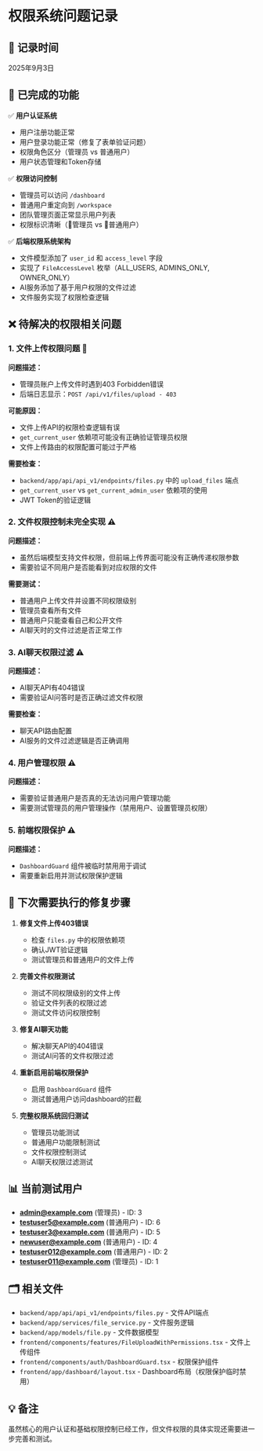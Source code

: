 # 权限系统问题记录

## 📅 记录时间
2025年9月3日

## 🎯 已完成的功能
✅ **用户认证系统**
- 用户注册功能正常
- 用户登录功能正常（修复了表单验证问题）
- 权限角色区分（管理员 vs 普通用户）
- 用户状态管理和Token存储

✅ **权限访问控制**
- 管理员可以访问 `/dashboard`
- 普通用户重定向到 `/workspace`
- 团队管理页面正常显示用户列表
- 权限标识清晰（👑管理员 vs 👤普通用户）

✅ **后端权限系统架构**
- 文件模型添加了 `user_id` 和 `access_level` 字段
- 实现了 `FileAccessLevel` 枚举（ALL_USERS, ADMINS_ONLY, OWNER_ONLY）
- AI服务添加了基于用户权限的文件过滤
- 文件服务实现了权限检查逻辑

## ❌ 待解决的权限相关问题

### 1. **文件上传权限问题** 🚨
**问题描述：**
- 管理员账户上传文件时遇到403 Forbidden错误
- 后端日志显示：`POST /api/v1/files/upload - 403`

**可能原因：**
- 文件上传API的权限检查逻辑有误
- `get_current_user` 依赖项可能没有正确验证管理员权限
- 文件上传路由的权限配置可能过于严格

**需要检查：**
- `backend/app/api/api_v1/endpoints/files.py` 中的 `upload_files` 端点
- `get_current_user` vs `get_current_admin_user` 依赖项的使用
- JWT Token的验证逻辑

### 2. **文件权限控制未完全实现** ⚠️
**问题描述：**
- 虽然后端模型支持文件权限，但前端上传界面可能没有正确传递权限参数
- 需要验证不同用户是否能看到对应权限的文件

**需要测试：**
- 普通用户上传文件并设置不同权限级别
- 管理员查看所有文件
- 普通用户只能查看自己和公开文件
- AI聊天时的文件过滤是否正常工作

### 3. **AI聊天权限过滤** ⚠️
**问题描述：**
- AI聊天API有404错误
- 需要验证AI问答时是否正确过滤文件权限

**需要检查：**
- 聊天API路由配置
- AI服务的文件过滤逻辑是否正确调用

### 4. **用户管理权限** ⚠️
**问题描述：**
- 需要验证普通用户是否真的无法访问用户管理功能
- 需要测试管理员的用户管理操作（禁用用户、设置管理员权限）

### 5. **前端权限保护** ⚠️
**问题描述：**
- `DashboardGuard` 组件被临时禁用用于调试
- 需要重新启用并测试权限保护逻辑

## 🔧 下次需要执行的修复步骤

1. **修复文件上传403错误**
   - 检查 `files.py` 中的权限依赖项
   - 确认JWT验证逻辑
   - 测试管理员和普通用户的文件上传

2. **完善文件权限测试**
   - 测试不同权限级别的文件上传
   - 验证文件列表的权限过滤
   - 测试文件访问权限控制

3. **修复AI聊天功能**
   - 解决聊天API的404错误
   - 测试AI问答的文件权限过滤

4. **重新启用前端权限保护**
   - 启用 `DashboardGuard` 组件
   - 测试普通用户访问dashboard的拦截

5. **完整权限系统回归测试**
   - 管理员功能测试
   - 普通用户功能限制测试
   - 文件权限控制测试
   - AI聊天权限过滤测试

## 📊 当前测试用户
- **admin@example.com** (管理员) - ID: 3
- **testuser5@example.com** (普通用户) - ID: 6
- **testuser3@example.com** (普通用户) - ID: 5
- **newuser@example.com** (普通用户) - ID: 4
- **testuser012@example.com** (普通用户) - ID: 2  
- **testuser011@example.com** (管理员) - ID: 1

## 🗂️ 相关文件
- `backend/app/api/api_v1/endpoints/files.py` - 文件API端点
- `backend/app/services/file_service.py` - 文件服务逻辑
- `backend/app/models/file.py` - 文件数据模型
- `frontend/components/features/FileUploadWithPermissions.tsx` - 文件上传组件
- `frontend/components/auth/DashboardGuard.tsx` - 权限保护组件
- `frontend/app/dashboard/layout.tsx` - Dashboard布局（权限保护临时禁用）

## 💡 备注
虽然核心的用户认证和基础权限控制已经工作，但文件权限的具体实现还需要进一步完善和测试。

